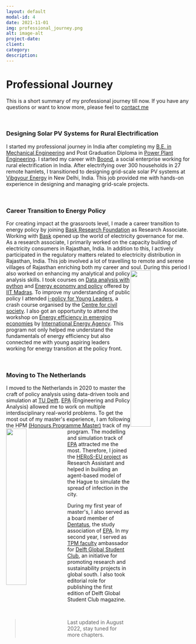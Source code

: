 ```yaml
---
layout: default
modal-id: 4
date: 2021-11-01
img: professional_journey.png
alt: image-alt
project-date:
client: 
category:
description:
---
```

# Professional Journey

This is a short summary of my professional journey till now. If you have any questions or want to know more, please feel
to [contact me](mailto:anmol_soni@outlook.com)

<br>

### Designing Solar PV Systems for Rural Electrification

I started my professional journey in India after completing
my [B.E. in Mechanical Engineering](https://ghrietn.raisoni.net/ug-mechanical-engineering) and Post Graduation Diploma
in [Power Plant Engineering](https://npti.gov.in/npti_neyveli/home). I started my career with [Boond](http://boond.net/),
a social enterprise working for rural electrification in India. After electrifying over 300 households in 27 remote
hamlets, I transitioned to designing grid-scale solar PV systems at [Vibgyour Energy](https://vibgyorenergy.com/) in New
Delhi, India. This job provided me with hands-on experience in designing and managing grid-scale projects.

<br>

### Career Transition to Energy Policy

For creating impact at the grassroots level, I made a career transition to energy policy by
joining [Bask Research Foundation](https://baskfoundation.org/) as Research Associate. Working
with [Bask](https://baskfoundation.org/) opened up the world of electricity governance for me. As a research associate,
I primarily worked on the capacity building of electricity consumers in Rajasthan, India. In addition to this, I
actively participated in the regulatory matters related to electricity distribution in Rajasthan, India. This job
involved a lot of travelling to remote and serene villages of Rajasthan enriching both my career and soul.
<img style="width:33%; float: right" id="image"  src="../gallery/about/anmol_bajju.png">
During this period I also worked on enhancing my analytical and policy analysis skills. I took courses
on [Data analysis with python](https://nptel.ac.in/noc/Ecertificate/?q=NPTEL19CS59S41500241a0ad9d911e9bc73479868cce0f2)
and [Energy economy and policy](https://nptel.ac.in/?q=NPTEL19HS42S61500399a0ad9d911e9bc73479868cce0f2) offered
by [IIT Madras](https://www.iitm.ac.in/). To improve my understanding of public policy I
attended [i-policy for Young Leaders](https://ccs.in/ipolicy-young-leaders), a crash course organised by
the [Centre for civil society](https://ccs.in/). I also got an opportunity to attend the workshop
on [Energy efficiency in emerging economies](https://www.iea.org/programmes/energy-efficiency-in-emerging-economies) by
[International Energy Agency](https://www.iea.org/). This program not only helped me understand the fundamentals of
energy efficiency but also connected me with young aspiring leaders working for energy transition at the policy front.

<br>

### Moving to The Netherlands

I moved to the Netherlands in 2020 to master the craft of policy analysis using data-driven tools and simulation
at [TU Delft](https://www.tudelft.nl/).
[EPA](https://www.tudelft.nl/onderwijs/opleidingen/masters/epa/msc-engineering-and-policy-analysis) (Engineering and
Policy Analysis) allowed me to work on multiple interdisciplinary real-world problems. To get the most out of my
master's experience, I am following the
HPM [(Honours Programme Master)](https://www.tudelft.nl/studenten/faculteiten/tnw-studentenportal/onderwijs/honours-programme-tnw/hpm-honours-programme-master)
track of my program.
<img style="width:33%; float: left" id="image"  src="../gallery/about/anmol_efteling.png">
The modelling and simulation track
of [EPA](https://www.tudelft.nl/onderwijs/opleidingen/masters/epa/msc-engineering-and-policy-analysis) attracted me the
most. Therefore, I joined the [HERoS-EU project](https://www.heros-project.eu/)  as Research Assistant and helped in building an
agent-based model of the Hague to simulate the spread of infection in the city.

During my first year of master's, I also served as a board member of [Dentatus](https://dentatus.curius.nl/), 
the study association
of [EPA](https://www.tudelft.nl/onderwijs/opleidingen/masters/epa/msc-engineering-and-policy-analysis). In my second year,
I served as [TPM faculty](https://www.tudelft.nl/tbm) ambassador
for [Delft Global Student Club](https://issuu.com/delftglobalstudentclub/docs/owee_flyer_dgsc_2_), an initiative for
promoting research and sustainability projects in global south. I also took editorial role for publishing the first
edition of Delft Global Student Club magazine.

<br>

> Last updated in August 2022, stay tuned for more chapters.